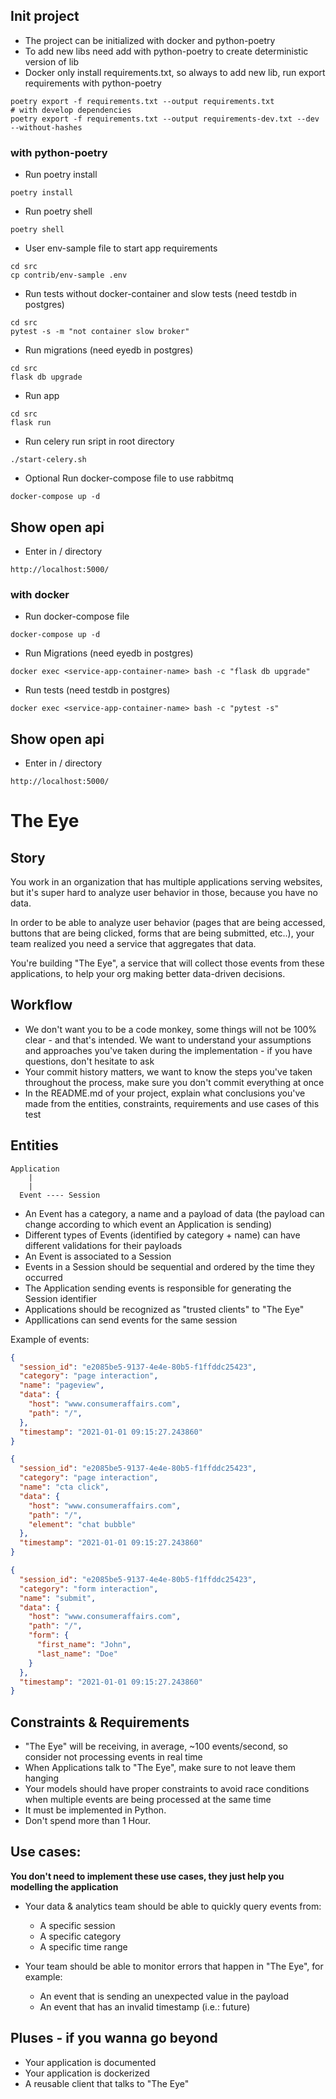 ## Init project
- The project can be initialized with docker and python-poetry
- To add new libs need add with python-poetry to create deterministic version of lib
- Docker only install requirements.txt, so always to add new lib, run export requirements with python-poetry
```
poetry export -f requirements.txt --output requirements.txt
# with develop dependencies
poetry export -f requirements.txt --output requirements-dev.txt --dev --without-hashes
```

### with python-poetry
- Run poetry install
```
poetry install
```
- Run poetry shell
```
poetry shell
```
- User env-sample file to start app requirements
```
cd src
cp contrib/env-sample .env
```
- Run tests without docker-container and slow tests (need testdb in postgres)
```
cd src
pytest -s -m "not container slow broker"
```
- Run migrations (need eyedb in postgres)
```
cd src
flask db upgrade
```
- Run app
```
cd src
flask run
```
- Run celery run sript in root directory
```
./start-celery.sh
```
- Optional Run docker-compose file to use rabbitmq
```
docker-compose up -d
```

## Show open api
- Enter in / directory
```
http://localhost:5000/
```

### with docker
- Run docker-compose file
```
docker-compose up -d
```
- Run Migrations (need eyedb in postgres)
```
docker exec <service-app-container-name> bash -c "flask db upgrade"
```

- Run tests (need testdb in postgres)
```
docker exec <service-app-container-name> bash -c "pytest -s"
```

## Show open api
- Enter in / directory
```
http://localhost:5000/
```

# The Eye

## Story

You work in an organization that has multiple applications serving websites, but it's super hard to analyze user behavior in those, because you have no data.

In order to be able to analyze user behavior (pages that are being accessed, buttons that are being clicked, forms that are being submitted, etc..), your team realized you need a service that aggregates that data.

You're building "The Eye", a service that will collect those events from these applications, to help your org making better data-driven decisions.

## Workflow

* We don't want you to be a code monkey, some things will not be 100% clear - and that's intended. We want to understand your assumptions and approaches you've taken during the implementation - if you have questions, don't hesitate to ask
* Your commit history matters, we want to know the steps you've taken throughout the process, make sure you don't commit everything at once
* In the README.md of your project, explain what conclusions you've made from the entities, constraints, requirements and use cases of this test

## Entities

```
Application
    |
    |
  Event ---- Session
```

* An Event has a category, a name and a payload of data (the payload can change according to which event an Application is sending)
* Different types of Events (identified by category + name) can have different validations for their payloads
* An Event is associated to a Session
* Events in a Session should be sequential and ordered by the time they occurred
* The Application sending events is responsible for generating the Session identifier 
* Applications should be recognized as "trusted clients" to "The Eye"
* Appllications can send events for the same session 

Example of events:
```json
{
  "session_id": "e2085be5-9137-4e4e-80b5-f1ffddc25423",
  "category": "page interaction",
  "name": "pageview",
  "data": {
    "host": "www.consumeraffairs.com",
    "path": "/",
  },
  "timestamp": "2021-01-01 09:15:27.243860"
}

{
  "session_id": "e2085be5-9137-4e4e-80b5-f1ffddc25423",
  "category": "page interaction",
  "name": "cta click",
  "data": {
    "host": "www.consumeraffairs.com",
    "path": "/",
    "element": "chat bubble"
  },
  "timestamp": "2021-01-01 09:15:27.243860"
}

{
  "session_id": "e2085be5-9137-4e4e-80b5-f1ffddc25423",
  "category": "form interaction",
  "name": "submit",
  "data": {
    "host": "www.consumeraffairs.com",
    "path": "/",
    "form": {
      "first_name": "John",
      "last_name": "Doe"
    }
  },
  "timestamp": "2021-01-01 09:15:27.243860"
}
```

## Constraints & Requirements

* "The Eye" will be receiving, in average, ~100 events/second, so consider not processing events in real time
* When Applications talk to "The Eye", make sure to not leave them hanging
* Your models should have proper constraints to avoid race conditions when multiple events are being processed at the same time
* It must be implemented in Python.
* Don't spend more than 1 Hour.

## Use cases:

**You don't need to implement these use cases, they just help you modelling the application**

* Your data & analytics team should be able to quickly query events from:
  * A specific session
  * A specific category
  * A specific time range

* Your team should be able to monitor errors that happen in "The Eye", for example:
  * An event that is sending an unexpected value in the payload
  * An event that has an invalid timestamp (i.e.: future)


## Pluses - if you wanna go beyond

* Your application is documented
* Your application is dockerized
* A reusable client that talks to "The Eye"
